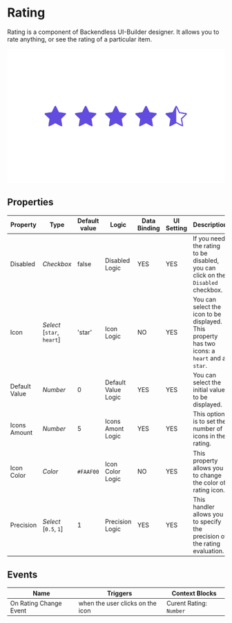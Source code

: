# Rating
Rating is a component of Backendless UI-Builder designer. It allows you to rate anything, or see the rating of a particular item.

<p align="center">
  <img src="./thumbnail.png" alt="main thumbnail" width="780"/>
</p>

## Properties

| Property      | Type                            | Default value | Logic               | Data Binding | UI Setting | Description
|---------------|---------------------------------|---------------|---------------------|--------------|------------|-----------------------------------------------------------
| Disabled      | *Checkbox*                      | false         | Disabled Logic      | YES          | YES        | If you need the rating to be disabled, you can click on the `Disabled` checkbox.
| Icon          | *Select* <br/>[`star`, `heart`] | 'star'        | Icon Logic          | NO           | YES        | You can select the icon to be displayed. This property has two icons: a `heart` and a `star`.
| Default Value | *Number*                        | 0             | Default Value Logic | YES          | YES        | You can select the initial value to be displayed.
| Icons Amount  | *Number*                        | 5             | Icons Amont Logic   | YES          | YES        | This option is to set the number of icons in the rating.
| Icon Color    | *Color*                         | `#FAAF00`     | Icon Color Logic    | NO           | YES        | This property allows you to change the color of rating icon.
| Precision     | *Select* <br/>[`0.5`, `1`]      | 1             | Precision Logic     | YES          | YES        | This handler allows you to specify the precision of the rating evaluation.

## Events

| Name                    | Triggers                         | Context Blocks                                                                 |
|-------------------------|----------------------------------|--------------------------------------------------------------------------------|
| On Rating Change Event  | when the user clicks on the icon | Curent Rating: `Number`                                                        |
